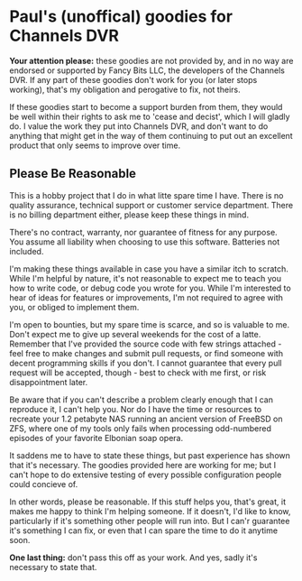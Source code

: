 # Paul's (unoffical) goodies for Channels DVR

**Your attention please:** these goodies are not provided by, and in no way are endorsed or supported by Fancy Bits LLC,
the developers of the Channels DVR. If any part of these goodies don't work for you (or later stops working), that's
my obligation and perogative to fix, not theirs.

If these goodies start to become a support burden from them, they would be well within their rights to ask me to 'cease and decist',
which I will gladly do. I value the work they put into Channels DVR, and don't want to do anything that might get in the way of them
continuing to put out an excellent product that only seems to improve over time.

## Please Be Reasonable

This is a hobby project that I do in what litte spare time I have. There is no quality assurance, technical support or customer
service department. There is no billing department either, please keep these things in mind.

There's no contract, warranty, nor guarantee of fitness for any purpose. You assume all liability when choosing to use this
software. Batteries not included.

I'm making these things available in case you have a similar itch to scratch. While I'm helpful by nature, it's not reasonable to
expect me to teach you how to write code, or debug code you wrote for you. While I'm interested to hear of ideas for features or
improvements, I'm not required to agree with you, or obliged to implement them.

I'm open to bounties, but my spare time is scarce, and so is valuable to me. Don't expect me to give up several weekends for
the cost of a latte. Remember that I've provided the source code with few strings attached - feel free to make changes and
submit pull requests, or find someone with decent programming skills if you don't. I cannot guarantee that every pull request
will be accepted, though - best to check with me first, or risk disappointment later.

Be aware that if you can't describe a problem clearly enough that I can reproduce it, I can't help you. Nor do I have the time or
resources to recreate your 1.2 petabyte NAS running an ancient version of FreeBSD on ZFS, where one of my tools only fails when
processing odd-numbered episodes of your favorite Elbonian soap opera.

It saddens me to have to state these things, but past experience has shown that it's necessary. The goodies provided here are
working for me; but I can't hope to do extensive testing of every possible configuration people could concieve of.

In other words, please be reasonable. If this stuff helps you, that's great, it makes me happy to think I'm helping someone.
If it doesn't, I'd like to know, particularly if it's something other people will run into. But I can'r guarantee it's something
I can fix, or even that I can spare the time to do it anytime soon.

**One last thing:** don't pass this off as your work. And yes, sadly it's necessary to state that.
